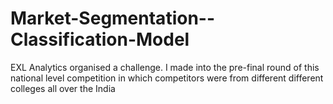 # Market-Segmentation--Classification-Model
EXL Analytics organised a challenge. I made into the pre-final round of this national level competition in which competitors were from different different colleges all over the India
